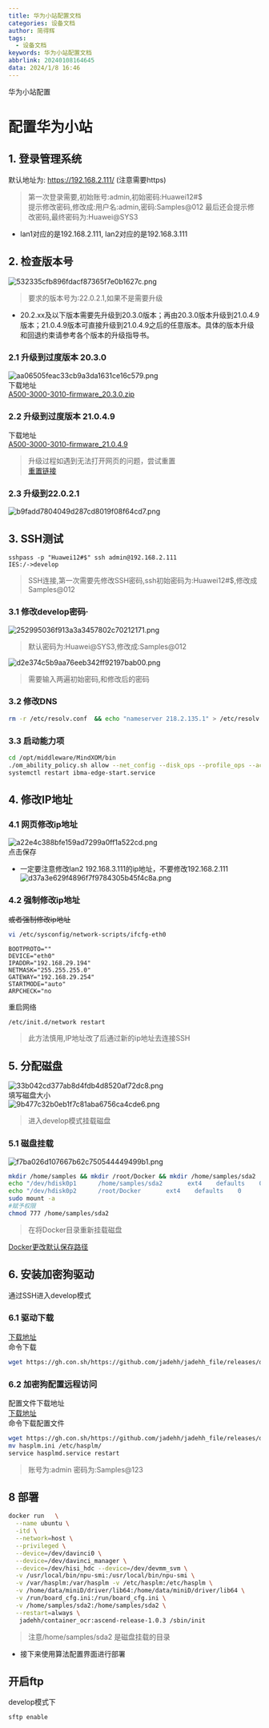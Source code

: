 ```yaml
---
title: 华为小站配置文档
categories: 设备文档
author: 简得辉
tags:
  - 设备文档
keywords: 华为小站配置文档
abbrlink: 20240108164645
data: 2024/1/8 16:46
---
```

华为小站配置
# 配置华为小站

## 1\. 登录管理系统

默认地址为: https://192.168.2.111/ (注意需要https)

> 第一次登录需要,初始账号:admin,初始密码:Huawei12#$  
> 提示修改密码,修改成:用户名:admin,密码:Samples@012
> 最后还会提示修改密码,最终密码为:Huawei@SYS3

- lan1对应的是192.168.2.111, lan2对应的是192.168.3.111

## 2\. 检查版本号

![532335cfb896fdacf87365f7e0b1627c.png](华为小站配置文档/532335cfb896fdacf87365f7e0b1627c.png)

> 要求的版本号为:22.0.2.1,如果不是需要升级

- 20.2.xx及以下版本需要先升级到20.3.0版本；再由20.3.0版本升级到21.0.4.9版本；21.0.4.9版本可直接升级到21.0.4.9之后的任意版本。具体的版本升级和回退约束请参考各个版本的升级指导书。

### 2.1 升级到过度版本 20.3.0

![aa06505feac33cb9a3da1631ce16c579.png](华为小站配置文档/1973340de92c4e6b8048e1abbf74620b.png)  
下载地址  
[A500-3000-3010-firmware\_20.3.0.zip](https://gh-proxy.com/https://github.com/jadehh/samples/releases/download/v1.0.7/A500-3000-3010-firmware_20.3.0.zip)

### 2.2 升级到过度版本 21.0.4.9

下载地址  
[A500-3000-3010-firmware\_21.0.4.9](https://gh-proxy.com/https://github.com/jadehh/samples/releases/download/v1.0.7/A500-3000-3010-firmware_21.0.4.9)

> 升级过程如遇到无法打开网页的问题，尝试重置  
> [重置链接](https://support.huawei.com/enterprise/zh/doc/EDOC1100133176?section=j020)

### 2.3 升级到22.0.2.1

![b9fadd7804049d287cd8019f08f64cd7.png](华为小站配置文档/4e2ea4f9378041699248d80b15d1f4ec.png)

## 3\. SSH测试

```
sshpass -p "Huawei12#$" ssh admin@192.168.2.111
IES:/->develop
```

> SSH连接,第一次需要先修改SSH密码,ssh初始密码为:Huawei12#$,修改成Samples@012

### 3.1 修改develop密码·

![252995036f913a3a3457802c70212171.png](华为小站配置文档/c2fc6e1d30844ce091831a9235bf052e.png)

> 默认密码为:Huawei@SYS3,修改成:Samples@012

![d2e374c5b9aa76eeb342ff92197bab00.png](华为小站配置文档/746d4fba191746f68ec6decf4248973c.png)

> 需要输入两遍初始密码,和修改后的密码

### 3.2 修改DNS

```bash
rm -r /etc/resolv.conf  && echo "nameserver 218.2.135.1" > /etc/resolv.conf

```

### 3.3 启动能力项

```bash
cd /opt/middleware/MindXOM/bin
./om_ability_policy.sh allow --net_config --disk_ops --profile_ops --account_modify
systemctl restart ibma-edge-start.service
```

## 4. 修改IP地址

### 4.1 网页修改ip地址

![a22e4c388bfe159ad7299a0ff1a522cd.png](华为小站配置文档/3ca401b6970640d9b7f6fa9f8cb10173.png)  
点击保存

- 一定要注意修改lan2 192.168.3.111的ip地址，不要修改192.168.2.111  
    ![d37a3e629f4896f7f9784305b45f4c8a.png](华为小站配置文档/595d452606314783a3c766a6e4e5a504.png)

### 4.2 强制修改ip地址

~~或者强制修改ip地址~~

```bash
vi /etc/sysconfig/network-scripts/ifcfg-eth0
```

```text
BOOTPROTO=""
DEVICE="eth0"
IPADDR="192.168.29.194"
NETMASK="255.255.255.0"
GATEWAY="192.168.29.254"
STARTMODE="auto"
ARPCHECK="no
```

重启网络

```bash
/etc/init.d/network restart
```

> 此方法慎用,IP地址改了后通过新的ip地址去连接SSH

## 5. 分配磁盘

![33b042cd377ab8d4fdb4d8520af72dc8.png](华为小站配置文档/be43934928ca4e74b510af5d4e132d7c.png)  
填写磁盘大小  
![9b477c32b0eb1f7c81aba6756ca4cde6.png](华为小站配置文档/11befc70314749529e284a9e4a64153b.png)

> 进入develop模式挂载磁盘

### 5.1 磁盘挂载

![f7ba026d107667b62c750544449499b1.png](华为小站配置文档/ad349b8e9aaf4ed293e864adc0de3c58.png)

```bash
mkdir /home/samples && mkdir /root/Docker && mkdir /home/samples/sda2
echo "/dev/hdisk0p1      /home/samples/sda2       ext4    defaults    0             0" >> /etc/fstab
echo "/dev/hdisk0p2      /root/Docker       ext4    defaults    0             0" >> /etc/fstab
sudo mount -a 
#赋予权限
chmod 777 /home/samples/sda2

```

> 在将Docker目录重新挂载磁盘

[Docker更改默认保存路径](../PyTorch系列/1.PyTorch零基础入门.md)

## 6\. 安装加密狗驱动

通过SSH进入develop模式

### 6.1 驱动下载

[下载地址](https://ghproxy.com/https://github.com/jadehh/jadehh_file/releases/download/Container_NpuV1.0.1/Sentinel-LDK.tar.gz)  
命令下载

```bash
wget https://gh.con.sh/https://github.com/jadehh/jadehh_file/releases/download/Container_NpuV1.0.1/aksusbd-8.51-1.aarch64.rpm   --no-check-certificate && rpm -ivh aksusbd-8.51-1.aarch64.rpm && rm aksusbd-8.51-1.aarch64.rpm
```

### 6.2 加密狗配置远程访问

配置文件下载地址  
[下载地址](https://ghproxy.com/https://github.com/jadehh/jadehh_file/releases/download/Container_NpuV1.0.1/hasplm.ini)  
命令下载配置文件

```bash
wget https://gh.con.sh/https://github.com/jadehh/jadehh_file/releases/download/Container_NpuV1.0.1/hasplm.ini
mv hasplm.ini /etc/hasplm/
service hasplmd.service restart

```

> 账号为:admin 密码为:Samples@123



## 8 部署

```bash
docker run   \
  --name ubuntu \
  -itd \
  --network=host \
  --privileged \
  --device=/dev/davinci0 \
  --device=/dev/davinci_manager \
  --device=/dev/hisi_hdc --device=/dev/devmm_svm \
  -v /usr/local/bin/npu-smi:/usr/local/bin/npu-smi \
  -v /var/hasplm:/var/hasplm -v /etc/hasplm:/etc/hasplm \
  -v /home/data/miniD/driver/lib64:/home/data/miniD/driver/lib64 \
  -v /run/board_cfg.ini:/run/board_cfg.ini \
  -v /home/samples/sda2:/home/samples/sda2 \
  --restart=always \
   jadehh/container_ocr:ascend-release-1.0.3 /sbin/init
```

> 注意/home/samples/sda2 是磁盘挂载的目录

- 接下来使用算法配置界面进行部署

## 开启ftp
develop模式下
```bash
sftp enable
```
